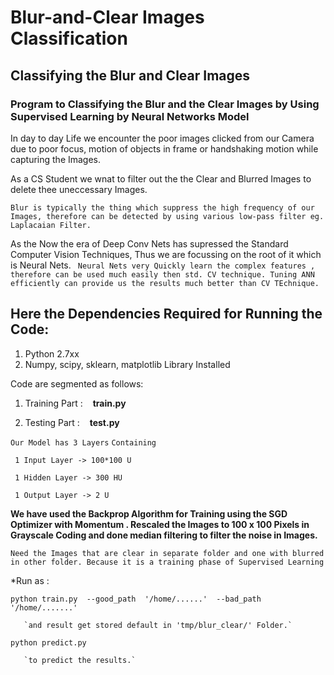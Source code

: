 # Blur-and-Clear Images Classification
## Classifying the Blur and Clear Images

### Program to Classifying the Blur and the Clear Images by Using Supervised Learning by Neural Networks Model

In day to day Life we encounter the poor images clicked from our Camera due to poor focus, motion of objects in frame
or handshaking motion while capturing the Images.

As a CS Student we wnat to filter out the the Clear and Blurred Images to delete thee uneccessary Images.

`Blur is typically the thing which suppress the high frequency of our Images, therefore can be detected by using various low-pass filter
eg. Laplacaian Filter. `

As the Now the era of Deep Conv Nets has supressed the Standard Computer Vision Techniques, 
Thus we are focussing on the root of it which is Neural Nets.
`
Neural Nets very Quickly learn the complex features , therefore can be used much easily then std. CV technique.
Tuning ANN efficiently can provide us the results much better than CV TEchnique.`


## Here the Dependencies Required for Running the Code:
1. Python 2.7xx
2. Numpy, scipy, sklearn, matplotlib Library Installed 

Code are segmented as follows:

1. Training Part :
    **train.py**
    
2. Testing Part :
    __test.py__

`Our Model has 3 Layers`
`Containing`
```
 1 Input Layer -> 100*100 U
 
 1 Hidden Layer -> 300 HU
 
 1 Output Layer -> 2 U
```

**We have used the Backprop Algorithm for Training using the SGD Optimizer with Momentum .
Rescaled the Images to 100 x 100 Pixels in Grayscale Coding and done median filtering to filter the noise in Images.**

`Need the Images that are clear in separate folder and one with blurred in other folder.
 Because it is a training phase of Supervised Learning `


*Run as :

`python train.py  --good_path  '/home/......'  --bad_path  '/home/.......'`

       `and result get stored default in 'tmp/blur_clear/' Folder.`
 

`python predict.py`

       `to predict the results.`
